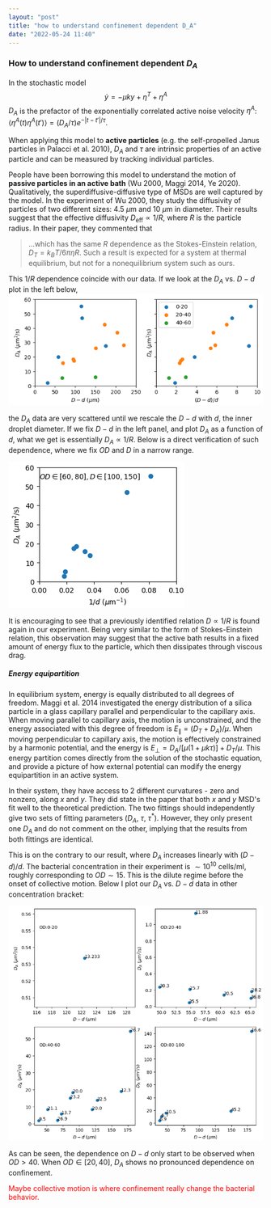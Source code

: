 ```yaml
---
layout: "post"
title: "how to understand confinement dependent D_A"
date: "2022-05-24 11:40"
---
```


### How to understand confinement dependent $D_A$

In the stochastic model
$$
\dot y = - \mu ky + \eta^T + \eta^A
$$
$D_A$ is the prefactor of the exponentially correlated active noise velocity $\eta^A$: $\langle \eta^A(t)\eta^A(t')\rangle =(D_A/\tau)e^{-|t-t'|/\tau}$.

When applying this model to **active particles** (e.g. the self-propelled Janus particles in Palacci et al. 2010), $D_A$ and $\tau$ are intrinsic properties of an active particle and can be measured by tracking individual particles.

People have been borrowing this model to understand the motion of **passive particles in an active bath** (Wu 2000, Maggi 2014, Ye 2020). Qualitatively, the superdiffusive-diffusive type of MSDs are well captured by the model. In the experiment of Wu 2000, they study the diffusivity of particles of two different sizes: 4.5 $\mu$m and 10 $\mu$m in diameter. Their results suggest that the effective diffusivity $D_{\text{eff}}\propto 1/R$, where $R$ is the particle radius. In their paper, they commented that
> ...which has the same $R$ dependence as the Stokes-Einstein relation, $D_T=k_BT/6\pi\eta R$. Such a result is expected for a system at thermal equilibrium, but not for a nonequilibrium system such as ours.

This $1/R$ dependence coincide with our data. If we look at the $D_A$ vs. $D-d$ plot in the left below,
![da-D-d](../images/2022/05/da-d-d.png)

the $D_A$ data are very scattered until we rescale the $D-d$ with $d$, the inner droplet diameter. If we fix $D-d$ in the left panel, and plot $D_A$ as a function of $d$, what we get is essentially $D_A\propto 1/R$. Below is a direct verification of such dependence, where we fix $OD$ and $D$ in a narrow range.

![DA-d-1](../images/2022/05/da-d-1.png)

It is encouraging to see that a previously identified relation $D\propto 1/R$ is found again in our experiment. Being very similar to the form of Stokes-Einstein relation, this observation may suggest that the active bath results in a fixed amount of energy flux to the particle, which then dissipates through viscous drag.

##### Energy equipartition

In equilibrium system, energy is equally distributed to all degrees of freedom. Maggi et al. 2014 investigated the energy distribution of a silica particle in a glass capillary parallel and perpendicular to the capillary axis. When moving parallel to capillary axis, the motion is unconstrained, and the energy associated with this degree of freedom is $E_\parallel=(D_T+D_A)/\mu$. When moving perpendicular to capillary axis, the motion is effectively constrained by a harmonic potential, and the energy is $E_\perp = D_A/[\mu(1+\mu k\tau)] + D_T/\mu$. This energy partition comes directly from the solution of the stochastic equation, and provide a picture of how external potential can modify the energy equipartition in an active system.

In their system, they have access to 2 different curvatures - zero and nonzero, along $x$ and $y$. They did state in the paper that both $x$ and $y$ MSD's fit well to the theoretical prediction. The two fittings should independently give two sets of fitting parameters ($D_A$, $\tau$, $\tau^*$). However, they only present one $D_A$ and do not comment on the other, implying that the results from both fittings are identical.

This is on the contrary to our result, where $D_A$ increases linearly with $(D-d)/d$. The bacterial concentration in their experiment is $\sim 10^{10}$ cells/ml, roughly corresponding to $OD\sim 15$. This is the dilute regime before the onset of collective motion. Below I plot our $D_A$ vs. $D-d$ data in other concentration bracket:

![da-d-d-other-conc](../images/2022/05/da-d-d-other-conc.png)

As can be seen, the dependence on $D-d$ only start to be observed when $OD>40$. When $OD\in [20, 40]$, $D_A$ shows no pronounced dependence on confinement.

<font color="red"> Maybe collective motion is where confinement really change the bacterial behavior. </font>
